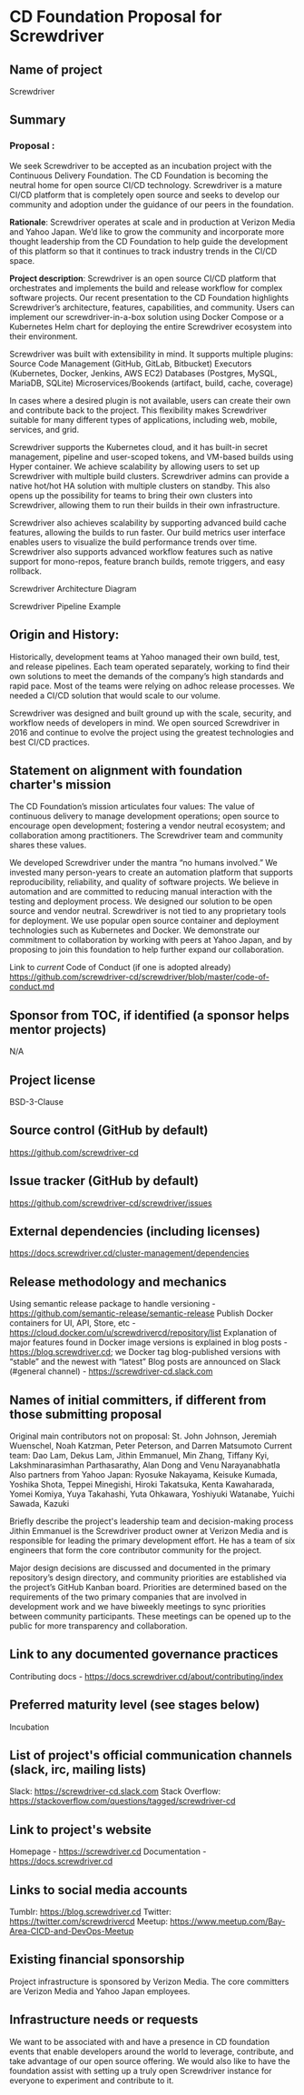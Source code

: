 # CD Foundation Proposal for Screwdriver


## Name of project
Screwdriver

## Summary
### Proposal : 
We seek Screwdriver to be accepted as an incubation project with the Continuous Delivery Foundation. The CD Foundation is becoming the neutral home for open source CI/CD technology. Screwdriver is a mature CI/CD platform that is completely open source and seeks to develop our community and adoption under the guidance of our peers in the foundation.

<B> Rationale</B>: Screwdriver operates at scale and in production at Verizon Media and Yahoo Japan.  We’d like to grow the community and incorporate more thought leadership from the CD Foundation to help guide the development of this platform so that it continues to track industry trends in the CI/CD space.

<B> Project description</B>: Screwdriver is an open source CI/CD platform that orchestrates and implements the build and release workflow for complex software projects. Our recent presentation to the CD Foundation highlights Screwdriver’s architecture, features, capabilities, and community. Users can implement our screwdriver-in-a-box solution using Docker Compose or a Kubernetes Helm chart for deploying the entire Screwdriver ecosystem into their environment. 

Screwdriver was built with extensibility in mind. It supports multiple plugins: 
Source Code Management (GitHub, GitLab, Bitbucket)
Executors (Kubernetes, Docker, Jenkins, AWS EC2)
Databases (Postgres, MySQL, MariaDB, SQLite)
Microservices/Bookends (artifact, build, cache, coverage)

In cases where a desired plugin is not available, users can create their own and contribute back to the project. This flexibility makes Screwdriver suitable for many different types of applications, including web, mobile, services, and grid.

Screwdriver supports the Kubernetes cloud, and it has built-in secret management, pipeline and user-scoped tokens, and VM-based builds using Hyper container. We achieve scalability by allowing users to set up Screwdriver with multiple build clusters. Screwdriver admins can provide a native hot/hot HA solution with multiple clusters on standby. This also opens up the possibility for teams to bring their own clusters into Screwdriver, allowing them to run their builds in their own infrastructure. 

Screwdriver also achieves scalability by supporting advanced build cache features, allowing the builds to run faster. Our build metrics user interface enables users to visualize the build performance trends over time. Screwdriver also supports advanced workflow features such as native support for mono-repos, feature branch builds, remote triggers, and easy rollback.


Screwdriver Architecture Diagram


Screwdriver Pipeline Example

## Origin and History:
Historically, development teams at Yahoo managed their own build, test, and release pipelines. Each team operated separately, working to find their own solutions to meet the demands of the company’s high standards and rapid pace. Most of the teams were relying on adhoc release processes. We needed a CI/CD solution that would scale to our volume.

Screwdriver was designed and built ground up with the scale, security, and workflow needs of developers in mind. We open sourced Screwdriver in 2016 and continue to evolve the project using the greatest technologies and best CI/CD practices. 

## Statement on alignment with foundation charter's mission

The CD Foundation’s mission articulates four values: The value of continuous delivery to manage development operations; open source to encourage open development; fostering a vendor neutral ecosystem; and collaboration among practitioners. The Screwdriver team and community shares these values. 

We developed Screwdriver under the mantra “no humans involved.” We invested many person-years to create an automation platform that supports reproducibility, reliability, and quality of software projects. We believe in automation and are committed to reducing manual interaction with the testing and deployment process. We designed our solution to be open source and vendor neutral. Screwdriver is not tied to any proprietary tools for deployment. We use popular open source container and deployment technologies such as Kubernetes and Docker. We demonstrate our commitment to collaboration by working with peers at Yahoo Japan, and by proposing to join this foundation to help further expand our collaboration. 

Link to *current* Code of Conduct (if one is adopted already)
https://github.com/screwdriver-cd/screwdriver/blob/master/code-of-conduct.md

## Sponsor from TOC, if identified (a sponsor helps mentor projects)
N/A

## Project license 
BSD-3-Clause

## Source control (GitHub by default)
https://github.com/screwdriver-cd

## Issue tracker (GitHub by default)
https://github.com/screwdriver-cd/screwdriver/issues

## External dependencies (including licenses)
https://docs.screwdriver.cd/cluster-management/dependencies

## Release methodology and mechanics
Using semantic release package to handle versioning - https://github.com/semantic-release/semantic-release
Publish Docker containers for UI, API, Store, etc - https://cloud.docker.com/u/screwdrivercd/repository/list
Explanation of major features found in Docker image versions is explained in blog posts - https://blog.screwdriver.cd; we Docker tag blog-published versions with “stable” and the newest with “latest”
Blog posts are announced on Slack (#general channel) - https://screwdriver-cd.slack.com

## Names of initial committers, if different from those submitting proposal
Original main contributors not on proposal: St. John Johnson, Jeremiah Wuenschel, Noah Katzman, Peter Peterson, and Darren Matsumoto
Current team: Dao Lam, Dekus Lam, Jithin Emmanuel, Min Zhang, Tiffany Kyi, Lakshminarasimhan Parthasarathy, Alan Dong and Venu Narayanabhatla
Also partners from Yahoo Japan: Ryosuke Nakayama, Keisuke Kumada, Yoshika Shota, Teppei Minegishi, Hiroki Takatsuka, Kenta Kawaharada, Yomei Komiya, Yuya Takahashi, Yuta Ohkawara, Yoshiyuki Watanabe, Yuichi Sawada, Kazuki

Briefly describe the project's leadership team and decision-making process
Jithin Emmanuel is the Screwdriver product owner at Verizon Media and is responsible for leading the primary development effort. He has a team of six engineers that form the core contributor community for the project. 

Major design decisions are discussed and documented in the primary repository’s design directory, and community priorities are established via the project’s GitHub Kanban board. Priorities are determined based on the requirements of the two primary companies that are involved in development work and we have biweekly meetings to sync priorities between community participants. These meetings can be opened up to the public for more transparency and collaboration.

## Link to any documented governance practices
Contributing docs - https://docs.screwdriver.cd/about/contributing/index

## Preferred maturity level (see stages below)
Incubation

## List of project's official communication channels (slack, irc, mailing lists)
Slack: https://screwdriver-cd.slack.com
Stack Overflow: https://stackoverflow.com/questions/tagged/screwdriver-cd

## Link to project's website 
Homepage - https://screwdriver.cd
Documentation - https://docs.screwdriver.cd

## Links to social media accounts
Tumblr: https://blog.screwdriver.cd
Twitter: https://twitter.com/screwdrivercd
Meetup: https://www.meetup.com/Bay-Area-CICD-and-DevOps-Meetup

## Existing financial sponsorship
Project infrastructure is sponsored by Verizon Media. The core committers are Verizon Media and Yahoo Japan employees.

## Infrastructure needs or requests
We want to be associated with and have a presence in CD foundation events that enable developers around the world to leverage, contribute, and take advantage of our open source offering. We would also like to have the foundation assist with setting up a truly open Screwdriver instance for everyone to experiment and contribute to it.
